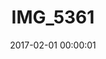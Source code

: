 ---
layout: post
title: IMG_5361
description: Real name unknown
date: 2017-02-01 00:00:01
imageUrl: https://imgs.snorv.art/imgs/2017/02/img-5361.jpg
---
